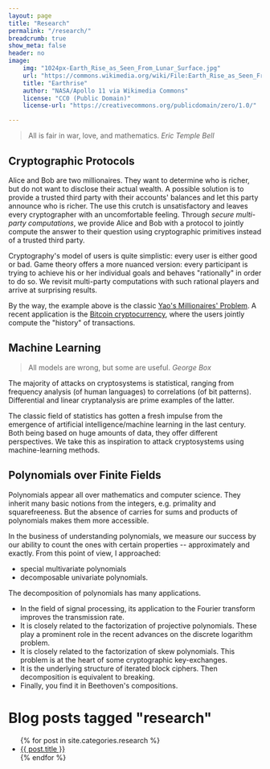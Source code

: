 ```yaml
---
layout: page
title: "Research"
permalink: "/research/"
breadcrumb: true
show_meta: false
header: no
image:
    img: "1024px-Earth_Rise_as_Seen_From_Lunar_Surface.jpg"
    url: "https://commons.wikimedia.org/wiki/File:Earth_Rise_as_Seen_From_Lunar_Surface_(5052124921).jpg"
    title: "Earthrise"
    author: "NASA/Apollo 11 via Wikimedia Commons"
    license: "CC0 (Public Domain)"
    license-url: "https://creativecommons.org/publicdomain/zero/1.0/"

---
```


> All is fair in war, love, and mathematics.
<cite>Eric Temple Bell</cite>

## Cryptographic Protocols

Alice and Bob are two millionaires. They want to
determine who is richer, but do not want to disclose
their actual wealth. A possible solution is to provide a
trusted third party with their accounts' balances and
let this party announce who is richer. The use this
crutch is unsatisfactory and leaves every cryptographer
with an uncomfortable feeling. Through <i>secure
multi-party computations</i>, we provide Alice and Bob
with a protocol to jointly compute the answer to their
question using cryptographic primitives instead of a
trusted third party.

Cryptography's model of users is quite simplistic:
every user is either good or bad. Game theory offers a
more nuanced version: every participant is trying to
achieve his or her individual goals and behaves
"rationally" in order to do so. We revisit multi-party
computations with such rational players and arrive at
surprising results.

By the way, the example above is the
classic <a href="https://en.wikipedia.org/wiki/Yao%27s_Millionaires%27_Problem">Yao's
Millionaires' Problem</a>. A recent application is the
<a href="https://en.wikipedia.org/wiki/Bitcoin">Bitcoin
cryptocurrency</a>, where the users jointly compute the
"history" of transactions.


## Machine Learning

> All models are wrong, but some are useful.
<cite>George Box</cite>

The majority of attacks on cryptosystems is statistical, ranging from
frequency analysis (of human languages) to correlations (of bit
patterns). Differential and linear cryptanalysis are prime examples of
the latter.

The classic field of statistics has gotten a fresh impulse from the
emergence of artificial intelligence/machine learning in the last
century. Both being based on huge amounts of data, they offer
different perspectives. We take this as inspiration to attack
cryptosystems using machine-learning methods.



## Polynomials over Finite Fields

Polynomials appear all over mathematics and computer
science. They inherit many basic notions from the
integers, e.g. primality and squarefreeness. But the
absence of carries for sums and products of
polynomials makes them more accessible.

In the business of understanding polynomials, we measure our success
by our ability to count the ones with certain properties --
approximately and exactly. From this point of view, I approached:
- special multivariate polynomials
- decomposable univariate polynomials.

The decomposition of polynomials has many applications.
- In the field of signal processing, its application to the Fourier
  transform improves the transmission rate.
- It is closely related to the factorization of projective
  polynomials. These play a prominent role in the recent advances on
  the discrete logarithm problem.
- It is closely related to the factorization of skew polynomials. This
  problem is at the heart of some cryptographic key-exchanges.
- It is the underlying structure of iterated block ciphers. Then
  decomposition is equivalent to breaking.
- Finally, you find it in Beethoven's compositions.

# Blog posts tagged "research"

<ul>
    {% for post in site.categories.research %}
    <li><a href="{{ site.url }}{{ site.baseurl }}{{ post.url }}">{{ post.title }}</a></li>
    {% endfor %}
</ul>
